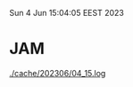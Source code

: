 Sun  4 Jun 15:04:05 EEST 2023
# JAM
<a href='./cache/202306/04_15.log'>./cache/202306/04_15.log</a>
